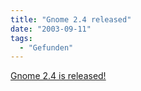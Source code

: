```yaml
---
title: "Gnome 2.4 released"
date: "2003-09-11"
tags:
  - "Gefunden"
---
```


[Gnome 2.4 is released!](http://www.gnome.org/start/2.4/)
